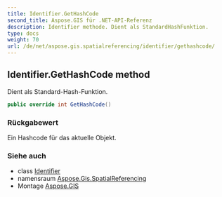 ```yaml
---
title: Identifier.GetHashCode
second_title: Aspose.GIS für .NET-API-Referenz
description: Identifier methode. Dient als StandardHashFunktion.
type: docs
weight: 70
url: /de/net/aspose.gis.spatialreferencing/identifier/gethashcode/
---
```

## Identifier.GetHashCode method

Dient als Standard-Hash-Funktion.

```csharp
public override int GetHashCode()
```

### Rückgabewert

Ein Hashcode für das aktuelle Objekt.

### Siehe auch

* class [Identifier](../)
* namensraum [Aspose.Gis.SpatialReferencing](../../identifier/)
* Montage [Aspose.GIS](../../../)



